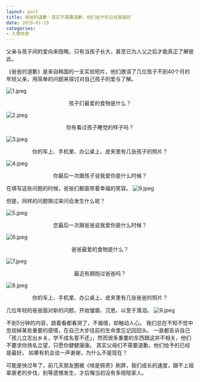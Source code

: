 ```yaml
---
layout: post
title: 爸爸的道歉：其实不需要道歉，他们给予的已经是最好
date: 2019-01-19
categories:
- 人情世故
---
```


父亲与孩子间的爱向来隐晦，只有当孩子长大，甚至已为人父之后才能真正了解彼此。

《爸爸的道歉》是来自韩国的一支实验短片，他们邀请了几位孩子不到40个月的年轻父亲，用简单的问题来探讨对自己孩子的爱与了解。



![1.jpeg](https://i.loli.net/2019/01/19/5c42fc9385052.jpeg)
<center>孩子们最爱的食物是什么？</center>

![2.jpeg](https://i.loli.net/2019/01/19/5c42fc98a84dc.jpeg)
<center>你有看过孩子睡觉的样子吗？</center>

![3.jpeg](https://i.loli.net/2019/01/19/5c42fc9e37320.jpeg)
<center>你的车上、手机里、办公桌上、皮夹里有几张孩子的照片？</center>

![4.jpeg](https://i.loli.net/2019/01/19/5c42fc9e4ca98.jpeg)
<center>你最后一次跟孩子说我爱你是什么时候？</center>


在填写这些问题的时候，爸爸们都面带着幸福的笑容。
![9.jpeg](https://i.loli.net/2019/01/19/5c42ffb014f5f.jpeg)

但是，同样的问题换过来问会发生什么呢？



![5.jpeg](https://i.loli.net/2019/01/19/5c42fc9ec8d08.jpeg)
<center>您最后一次跟爸爸说我爱你是什么时候？</center>

![6.jpeg](https://i.loli.net/2019/01/19/5c42fc9e489fc.jpeg)
<center>爸爸最爱的食物是什么？</center>

![7.jpeg](https://i.loli.net/2019/01/19/5c42fc9e6e763.jpeg)
<center>最近有拥抱过爸爸吗？</center>

![8.jpeg](https://i.loli.net/2019/01/19/5c42fc9ee0065.jpeg)
<center>你的车上、手机里、办公桌上、皮夹里有几张爸爸的照片？</center>

几位年轻的爸爸面对新的问题，开始皱眉、沉思、以至于落泪。
![9.jpeg](https://i.loli.net/2019/01/19/5c42ffb014f5f.jpeg)


不到5分钟的内容，跳着看都看哭了，不煽情，却触动人心。
我们总在不知不觉中忽视掉某些重要的感情，在自己大步往前的生命里忘记回回头。
一直都告诉自己「孩儿立志出乡关，学不成名誓不还」，然而很多重要的东西跟这并不相关，他们不要求你扬名立望，只愿你健健康康。
其实父母们不需要道歉，他们给予的已经是最好。
如果有机会说一声谢谢，为什么不是现在？

可能是快过年了，前几天朋友圈被《啥是佩奇》刷屏，我们成长的速度，跟不上祖辈衰老的步伐，别等遗憾发生，才后悔当初没有多陪陪家人。

